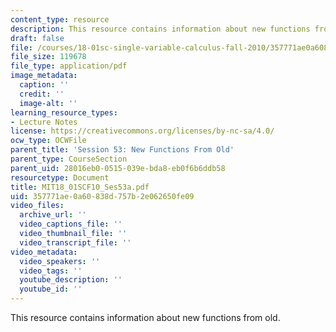 ```yaml
---
content_type: resource
description: This resource contains information about new functions from old.
draft: false
file: /courses/18-01sc-single-variable-calculus-fall-2010/357771ae0a60838d757b2e062650fe09_MIT18_01SCF10_Ses53a.pdf
file_size: 119678
file_type: application/pdf
image_metadata:
  caption: ''
  credit: ''
  image-alt: ''
learning_resource_types:
- Lecture Notes
license: https://creativecommons.org/licenses/by-nc-sa/4.0/
ocw_type: OCWFile
parent_title: 'Session 53: New Functions From Old'
parent_type: CourseSection
parent_uid: 28016eb0-0515-039e-bda8-eb0f6b6ddb58
resourcetype: Document
title: MIT18_01SCF10_Ses53a.pdf
uid: 357771ae-0a60-838d-757b-2e062650fe09
video_files:
  archive_url: ''
  video_captions_file: ''
  video_thumbnail_file: ''
  video_transcript_file: ''
video_metadata:
  video_speakers: ''
  video_tags: ''
  youtube_description: ''
  youtube_id: ''
---
```

This resource contains information about new functions from old.
